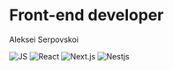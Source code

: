 # Front-end developer

Aleksei Serpovskoi

![JS](https://img.shields.io/badge/JavaScript-444?style=plastic&logo=JavaScript)
![React](https://img.shields.io/badge/React-444?style=plastic&logo=React)
![Next.js](https://img.shields.io/badge/Next.js-444?style=plastic&logo=Next.js)
![Nestjs](https://img.shields.io/badge/Nest.js-444?style=plastic&logo=Nestjs)
